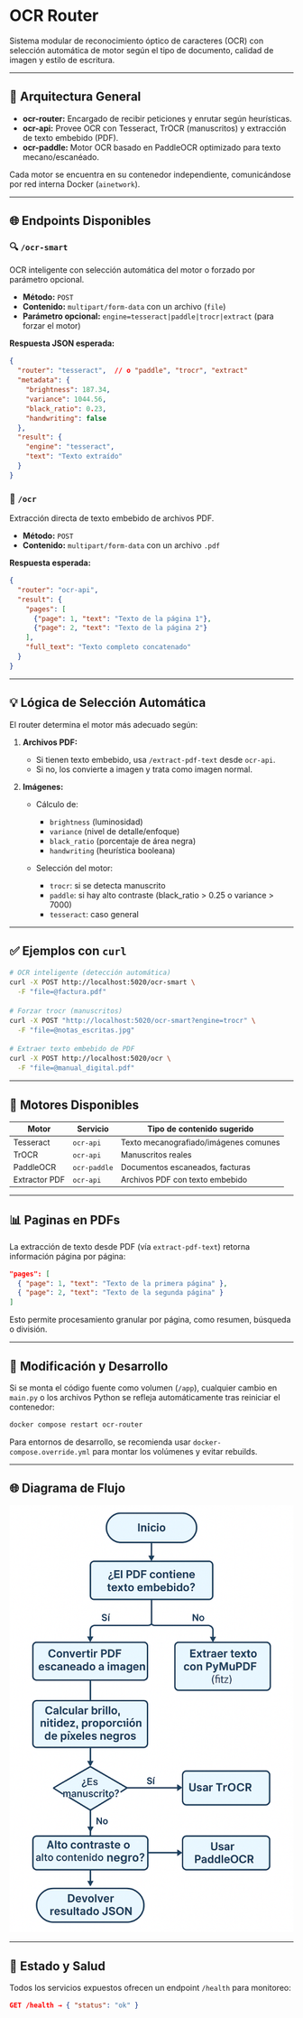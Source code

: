 # OCR Router

Sistema modular de reconocimiento óptico de caracteres (OCR) con selección automática de motor según el tipo de documento, calidad de imagen y estilo de escritura.

---

## 🔗 Arquitectura General

- **ocr-router:** Encargado de recibir peticiones y enrutar según heurísticas.
- **ocr-api:** Provee OCR con Tesseract, TrOCR (manuscritos) y extracción de texto embebido (PDF).
- **ocr-paddle:** Motor OCR basado en PaddleOCR optimizado para texto mecano/escanéado.

Cada motor se encuentra en su contenedor independiente, comunicándose por red interna Docker (`ainetwork`).

---

## 🌐 Endpoints Disponibles

### 🔍 `/ocr-smart`
OCR inteligente con selección automática del motor o forzado por parámetro opcional.

- **Método:** `POST`
- **Contenido:** `multipart/form-data` con un archivo (`file`)
- **Parámetro opcional:** `engine=tesseract|paddle|trocr|extract` (para forzar el motor)

**Respuesta JSON esperada:**
```json
{
  "router": "tesseract",  // o "paddle", "trocr", "extract"
  "metadata": {
    "brightness": 187.34,
    "variance": 1044.56,
    "black_ratio": 0.23,
    "handwriting": false
  },
  "result": {
    "engine": "tesseract",
    "text": "Texto extraído"
  }
}
```

### 📜 `/ocr`
Extracción directa de texto embebido de archivos PDF.

- **Método:** `POST`
- **Contenido:** `multipart/form-data` con un archivo `.pdf`

**Respuesta esperada:**
```json
{
  "router": "ocr-api",
  "result": {
    "pages": [
      {"page": 1, "text": "Texto de la página 1"},
      {"page": 2, "text": "Texto de la página 2"}
    ],
    "full_text": "Texto completo concatenado"
  }
}
```

---

## 💡 Lógica de Selección Automática
El router determina el motor más adecuado según:

1. **Archivos PDF:**
   - Si tienen texto embebido, usa `/extract-pdf-text` desde `ocr-api`.
   - Si no, los convierte a imagen y trata como imagen normal.

2. **Imágenes:**
   - Cálculo de:
     - `brightness` (luminosidad)
     - `variance` (nivel de detalle/enfoque)
     - `black_ratio` (porcentaje de área negra)
     - `handwriting` (heurística booleana)

   - Selección del motor:
     - `trocr`: si se detecta manuscrito
     - `paddle`: si hay alto contraste (black_ratio > 0.25 o variance > 7000)
     - `tesseract`: caso general

---

## ✅ Ejemplos con `curl`

```bash
# OCR inteligente (detección automática)
curl -X POST http://localhost:5020/ocr-smart \
  -F "file=@factura.pdf"

# Forzar trocr (manuscritos)
curl -X POST "http://localhost:5020/ocr-smart?engine=trocr" \
  -F "file=@notas_escritas.jpg"

# Extraer texto embebido de PDF
curl -X POST http://localhost:5020/ocr \
  -F "file=@manual_digital.pdf"
```

---

## 🔄 Motores Disponibles

| Motor     | Servicio    | Tipo de contenido sugerido              |
|-----------|-------------|----------------------------------------|
| Tesseract | `ocr-api`   | Texto mecanografiado/imágenes comunes |
| TrOCR     | `ocr-api`   | Manuscritos reales                     |
| PaddleOCR | `ocr-paddle`| Documentos escaneados, facturas        |
| Extractor PDF | `ocr-api` | Archivos PDF con texto embebido     |

---

## 📊 Paginas en PDFs
La extracción de texto desde PDF (vía `extract-pdf-text`) retorna información página por página:
```json
"pages": [
  { "page": 1, "text": "Texto de la primera página" },
  { "page": 2, "text": "Texto de la segunda página" }
]
```
Esto permite procesamiento granular por página, como resumen, búsqueda o división.

---

## 🔁 Modificación y Desarrollo
Si se monta el código fuente como volumen (`/app`), cualquier cambio en `main.py` o los archivos Python se refleja automáticamente tras reiniciar el contenedor:

```bash
docker compose restart ocr-router
```

Para entornos de desarrollo, se recomienda usar `docker-compose.override.yml` para montar los volúmenes y evitar rebuilds.

---

## 🌐 Diagrama de Flujo

![OCR Routing Diagram](ocr-router-diagram.png)

---

## 🔧 Estado y Salud
Todos los servicios expuestos ofrecen un endpoint `/health` para monitoreo:

```json
GET /health → { "status": "ok" }
```
